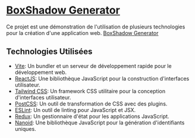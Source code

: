 # [BoxShadow Generator](https://boxshadow-gen.netlify.app/)

Ce projet est une démonstration de l'utilisation de plusieurs technologies pour la création d'une application web. [BoxShadow Generator](https://boxshadow-gen.netlify.app/)

## Technologies Utilisées

- [Vite](https://vitejs.dev/): Un bundler et un serveur de développement rapide pour le développement web.
- [ReactJS](https://reactjs.org/): Une bibliothèque JavaScript pour la construction d'interfaces utilisateur.
- [Tailwind CSS](https://tailwindcss.com/): Un framework CSS utilitaire pour la conception d'interfaces utilisateur.
- [PostCSS](https://postcss.org/): Un outil de transformation de CSS avec des plugins.
- [ESLint](https://eslint.org/): Un outil de linting pour JavaScript et JSX.
- [Redux](https://redux.js.org/): Un gestionnaire d'état pour les applications JavaScript.
- [Nanoid](https://www.npmjs.com/package/nanoid/): Une bibliothèque JavaScript pour la génération d'identifiants uniques.

